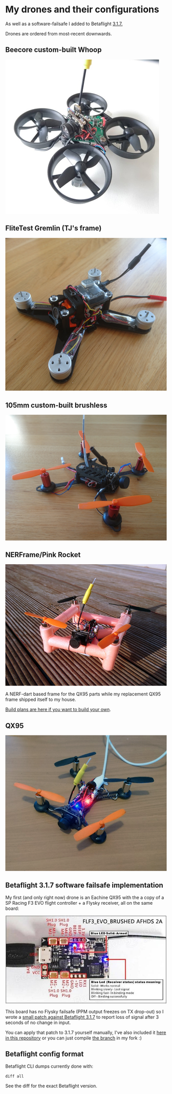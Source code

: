 # My drones and their configurations

As well as a software-failsafe I added to Betaflight
[3.1.7.](https://github.com/betaflight/betaflight/releases/tag/v3.1.7)

Drones are ordered from most-recent downwards.

## Beecore custom-built Whoop

![Whoop](WhoopWhoop/pic_thumb.jpg?raw=true "Whoop")

## FliteTest Gremlin (TJ's frame)

![TjGremlin](TjGremlin/pic.png?raw=true "TjGremlin")

## 105mm custom-built brushless

![105Custom](105Custom/pic.png?raw=true "105Custom")

## NERFrame/Pink Rocket

![NERFrame](NERFrame/pic.jpg?raw=true "NERFrame")

A NERF-dart based frame for the QX95 parts while my replacement QX95 frame
shipped itself to my house.

[Build plans are here if you want to build your own](http://thisismyrobot.com/nerf).

## QX95

![QX95](QX95/pic.png?raw=true "QX95")

## Betaflight 3.1.7 software failsafe implementation

My first (and only right now) drone is an Eachine QX95 with the a copy of a
SP Racing F3 EVO flight controller + a Flysky receiver, all on the same board:

![SP Racing F3 EVO flight controller](QX95/board/0d7c74b.jpg?raw=true "SP Racing F3 EVO flight controller") 

This board has no Flysky failsafe (PPM output freezes on TX drop-out) so I
wrote a [small patch against Betaflight 3.1.7](https://github.com/betaflight/betaflight/compare/v3.1.7...thisismyrobot:ppm_freeze_3.1.7_patch#diff-5a9bf24388376542cd4115a5141145e7)
to report loss of signal after 3 seconds of no change in input.

You can apply that patch to 3.1.7 yourself manually, I've also included it
[here in this repository](Betaflight/ppm_freeze_failsafe_bf_3.1.7.patch)
or you can just compile
[the branch](https://github.com/thisismyrobot/betaflight/tree/ppm_freeze_3.1.7_patch)
in my fork :)

## Betaflight config format

Betaflight CLI dumps currently done with:

    diff all

See the diff for the exact Betaflight version.
